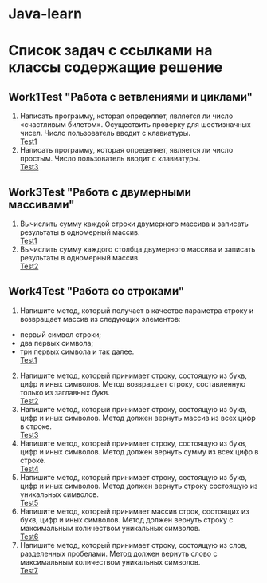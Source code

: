 # Java-learn
Список задач с ссылками на классы содержащие решение
========================
Work1Test "Работа с ветвлениями и циклами"
-------------------------
1. Написать программу, которая определяет, является ли число «счастливым билетом». Осуществить проверку для шестизначных чисел. Число пользователь вводит с клавиатуры.</br>
   [Test1](https://github.com/Aveocr/Java-learn/blob/task1/basic-learn/src/test/java/com/example/App/work1/Task1Test.java "")
3. Написать программу, которая определяет, является ли число простым. Число пользователь вводит с клавиатуры.</br>
   [Test3](https://github.com/Aveocr/Java-learn/blob/task1/basic-learn/src/test/java/com/example/App/work1/Task3Test.java "")


Work3Test "Работа с двумерными массивами"
-------------------------
1. Вычислить сумму каждой строки двумерного массива и записать результаты в одномерный массив.</br>
   [Test1](https://github.com/Aveocr/Java-learn/blob/task1/basic-learn/src/test/java/com/example/App/work3/Task1Test.java "")
2. Вычислить сумму каждого столбца двумерного массива и записать результаты в одномерный массив.</br>
   [Test2](https://github.com/Aveocr/Java-learn/blob/task1/basic-learn/src/test/java/com/example/App/work3/Task2Test.java "")

Work4Test "Работа со строками"
-------------------------
1. Напишите метод, который получает в качестве параметра строку и возвращает массив из следующих элементов:

* первый символ строки;
* два первых символа;
* три первых символа и так далее.</br>
   [Test1](https://github.com/Aveocr/Java-learn/blob/task1/basic-learn/src/test/java/com/example/App/work4/Task1Test.java "")
2. Напишите метод, который принимает строку, состоящую из букв, цифр и иных символов. Метод возвращает строку, составленную только из заглавных букв.</br>
   [Test2](https://github.com/Aveocr/Java-learn/blob/task1/basic-learn/src/test/java/com/example/App/work4/Task2Test.java "")
3. Напишите метод, который принимает строку, состоящую из букв, цифр и иных символов. Метод должен вернуть массив из всех цифр в строке.</br>
   [Test3](https://github.com/Aveocr/Java-learn/blob/task1/basic-learn/src/test/java/com/example/App/work4/Task3Test.java "")
4. Напишите метод, который принимает строку, состоящую из букв, цифр и иных символов. Метод должен вернуть сумму из всех цифр в строке.</br>
   [Test4](https://github.com/Aveocr/Java-learn/blob/task1/basic-learn/src/test/java/com/example/App/work4/Task4Test.java "")
5. Напишите метод, который принимает строку, состоящую из букв, цифр и иных символов. Метод должен вернуть строку состоящую из уникальных символов.</br>
   [Test5](https://github.com/Aveocr/Java-learn/blob/task1/basic-learn/src/test/java/com/example/App/work4/Task5Test.java "")
6. Напишите метод, который принимает массив строк, состоящих из букв, цифр и иных символов. Метод должен вернуть строку с максимальным количеством уникальных символов.</br>
   [Test6](https://github.com/Aveocr/Java-learn/blob/task1/basic-learn/src/test/java/com/example/App/work4/Task6Test.java "")
7. Напишите метод, который принимает строку, состоящую из слов, разделенных пробелами. Метод должен вернуть слово с максимальным количеством уникальных символов.</br>
   [Test7](https://github.com/Aveocr/Java-learn/blob/task1/basic-learn/src/test/java/com/example/App/work4/Task7Test.java "")
